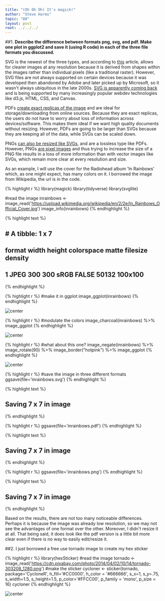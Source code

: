 ```yaml
---
title: "(Oh Oh Oh) It's magick!"
author: "Steve Harms"
topic: "08"
layout: post
root: ../../../
---
```

##1.
**Describe the difference between formats png, svg, and pdf. Make one plot in ggplot2 and save it (using R code) in each of the three file formats you discussed.**

SVG is the newest of the three types, and according to [this](https://www.pagecloud.com/blog/web-images-png-vs-jpg-vs-gif-vs-svg) article, allows for clearer images at any resolution because it is derived from shapes within the images rather than individual pixels (like a traditional raster). However, SVG files are not always supported on certain devices because it was developed then abandoned by Adobe and later picked up by Microsoft, so it wasn't always ubiquitous in the late 2000s. [SVG is apparently coming back](https://www.siliconpublishing.com/blog/2015/12/the-fall-and-rise-of-svg) and is being supported by many increasingly popular webdev technologies like d3.js, HTML, CSS, and Canvas.

PDFs [create exact replicas of the image](https://www.shutterstock.com/blog/jpg-vs-png-vs-pdf) and are ideal for storage/downloading from online sources. Because they are exact replicas, the users do not have to worry about loss of information across devices/software. This makes them ideal if we want high quality documents without resizing. However, PDFs are going to be larger than SVGs because they are keeping all of the data, while SVGs can be scaled down.

PNGs [can also be resized like SVGs](https://builtbytophat.com/file-guide-differences-between-jpg-png-eps-pdf-psd-ai-gif-tiff/), and are a lossless type like PDFs. However, PNGs [are pixel images](http://asiapacific.anu.edu.au/mapsonline/faq/what-difference-between-png-file-raster-image-and-svg-file-vector-image) and thus trying to increase the size of a PNG file results in a loss of more information than with vector images like SVGs, which remain more clear at every resolution and size.

As an example, I will use the cover for the Radiohead album 'In Rainbows' which, as one might expect, has many colors on it. I borrowed the image from Wikipedia, the url is in the code.

{% highlight r %}
library(magick)
library(tidyverse)
library(svglite)

#read the image
inrainbows <- image_read('https://upload.wikimedia.org/wikipedia/en/2/2e/In_Rainbows_Official_Cover.jpg')
image_info(inrainbows)
{% endhighlight %}



{% highlight text %}
## # A tibble: 1 x 7
##   format width height colorspace matte filesize density
##   <chr>  <int>  <int> <chr>      <lgl>    <int> <chr>  
## 1 JPEG     300    300 sRGB       FALSE    50132 100x100
{% endhighlight %}



{% highlight r %}
#make it in ggplot
image_ggplot(inrainbows)
{% endhighlight %}

![center](../figure/08/HarmsSteve/unnamed-chunk-10-1.png)

{% highlight r %}
#modulate the colors
image_charcoal(inrainbows) %>% image_ggplot
{% endhighlight %}

![center](../figure/08/HarmsSteve/unnamed-chunk-10-2.png)

{% highlight r %}
#what about this one?
image_negate(inrainbows) %>% image_rotate(90) %>% image_border("hotpink") %>% image_ggplot
{% endhighlight %}

![center](../figure/08/HarmsSteve/unnamed-chunk-10-3.png)

{% highlight r %}
#save the image in three different formats
ggsave(file='inrainbows.svg')
{% endhighlight %}



{% highlight text %}
## Saving 7 x 7 in image
{% endhighlight %}



{% highlight r %}
ggsave(file='inrainbows.pdf')
{% endhighlight %}



{% highlight text %}
## Saving 7 x 7 in image
{% endhighlight %}



{% highlight r %}
ggsave(file='inrainbows.png')
{% endhighlight %}



{% highlight text %}
## Saving 7 x 7 in image
{% endhighlight %}

Based on the results, there are not too many noticeable differences. Perhaps it is because the image was already low resolution, so we may not see the advantages of one format over the other. Moreover, I didn't resize it at all. That being said, it does look like the pdf version is a little bit more clear even if there is no way to easily edit/resize it.

##2. 
I just borrowed a free use tornado image to create my hex sticker

{% highlight r %}
library(hexSticker)
#read the image
tornado <- image_read('https://cdn.pixabay.com/photo/2014/04/02/10/14/tornado-303208_1280.png')
#make the sticker
cycloner <- sticker(tornado, package='CycloneR', h_fill='#CC0000', h_color = '#666666', s_x=1, s_y=.75, s_width=1.5, s_height=1.5,
        p_color='#FFCC00', p_family = 'mono', p_size = 16)
cycloner
{% endhighlight %}

![center](../figure/08/HarmsSteve/unnamed-chunk-11-1.png)

